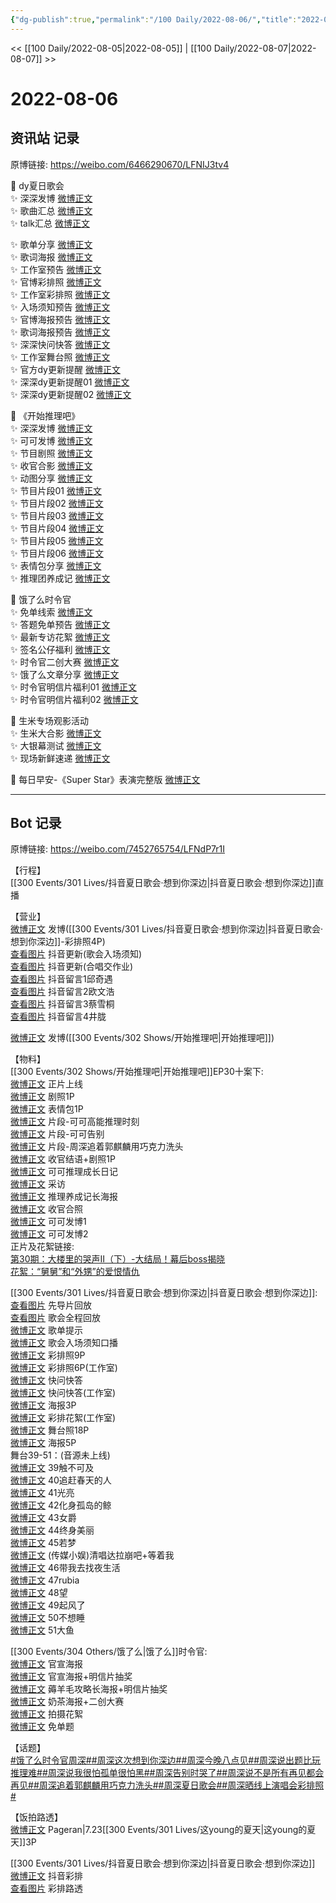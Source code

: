 ```yaml
---
{"dg-publish":true,"permalink":"/100 Daily/2022-08-06/","title":"2022-08-06","created":"2022-12-07T15:44:58.000+08:00","updated":"2023-01-09T19:14:20.819+08:00"}
---
```



<< [[100 Daily/2022-08-05\|2022-08-05]] | [[100 Daily/2022-08-07\|2022-08-07]] >>

# 2022-08-06

## 资讯站 记录

原博链接: https://weibo.com/6466290670/LFNIJ3tv4

🎤 dy夏日歌会  
✨ 深深发博 [微博正文](https://m.weibo.cn/6466290670/4799457201489526)  
✨ 歌曲汇总 [微博正文](https://m.weibo.cn/6466290670/4799617395593208)  
✨ talk汇总 [微博正文](https://m.weibo.cn/6466290670/4799619290374268)

✨ 歌单分享 [微博正文](https://m.weibo.cn/6466290670/4799391086939721)  
✨ 歌词海报 [微博正文](https://m.weibo.cn/6466290670/4799614131900782)  
✨ 工作室预告 [微博正文](https://m.weibo.cn/6466290670/4799462923571205)  
✨ 官博彩排照 [微博正文](https://m.weibo.cn/6466290670/4799468635422788)  
✨ 工作室彩排照 [微博正文](https://m.weibo.cn/6466290670/4799457584224628)  
✨ 入场须知预告 [微博正文](https://m.weibo.cn/6466290670/4799460805183305)  
✨ 官博海报预告 [微博正文](https://m.weibo.cn/6466290670/4799499388061292)  
✨ 歌词海报预告 [微博正文](https://m.weibo.cn/6466290670/4799571207655221)  
✨ 深深快问快答 [微博正文](https://m.weibo.cn/6466290670/4799483797838154)  
✨ 工作室舞台照 [微博正文](https://m.weibo.cn/6466290670/4799574454042633)  
✨ 官方dy更新提醒 [微博正文](https://m.weibo.cn/6466290670/4799577318228088)  
✨ 深深dy更新提醒01 [微博正文](https://m.weibo.cn/6466290670/4799550223812363)  
✨ 深深dy更新提醒02 [微博正文](https://m.weibo.cn/6466290670/4799456568153272)

💫 《开始推理吧》  
✨ 深深发博 [微博正文](https://m.weibo.cn/6466290670/4799540604961382)  
✨ 可可发博 [微博正文](https://m.weibo.cn/6466290670/4799534947370063)  
✨ 节目剧照 [微博正文](https://m.weibo.cn/6466290670/4799442709905579)  
✨ 收官合影 [微博正文](https://m.weibo.cn/6466290670/4799616421988280)  
✨ 动图分享 [微博正文](https://m.weibo.cn/6466290670/4799617528502870)  
✨ 节目片段01 [微博正文](https://m.weibo.cn/6466290670/4799528420776493)  
✨ 节目片段02 [微博正文](https://m.weibo.cn/6466290670/4799534259768665)  
✨ 节目片段03 [微博正文](https://m.weibo.cn/6466290670/4799526798627774)  
✨ 节目片段04 [微博正文](https://m.weibo.cn/6466290670/4799522499462750)  
✨ 节目片段05 [微博正文](https://m.weibo.cn/6466290670/4799521713820920)  
✨ 节目片段06 [微博正文](https://m.weibo.cn/6466290670/4799470900347349)  
✨ 表情包分享 [微博正文](https://m.weibo.cn/6466290670/4799457880706977)  
✨ 推理团养成记 [微博正文](https://m.weibo.cn/6466290670/4799615683789867)

💫 饿了么时令官  
✨ 免单线索 [微博正文](https://m.weibo.cn/6466290670/4799618585988661)  
✨ 答题免单预告 [微博正文](https://m.weibo.cn/6466290670/4799399601113038)  
✨ 最新专访花絮 [微博正文](https://m.weibo.cn/6466290670/4799487346480198)  
✨ 签名公仔福利 [微博正文](https://m.weibo.cn/6466290670/4799590702779696)  
✨ 时令官二创大赛 [微博正文](https://m.weibo.cn/6466290670/4799437026891763)  
✨ 饿了么文章分享 [微博正文](https://m.weibo.cn/6466290670/4799521144439127)  
✨ 时令官明信片福利01 [微博正文](https://m.weibo.cn/6466290670/4799418098516114)  
✨ 时令官明信片福利02 [微博正文](https://m.weibo.cn/6466290670/4799434736800998)

💫 生米专场观影活动  
✨ 生米大合影 [微博正文](https://m.weibo.cn/6466290670/4799620788781379)  
✨ 大银幕测试 [微博正文](https://m.weibo.cn/6466290670/4799392228573272)  
✨ 现场新鲜速递 [微博正文](https://m.weibo.cn/6466290670/4799395961504555)

💫 每日早安-《Super Star》表演完整版 [微博正文](https://m.weibo.cn/6466290670/4799388997649303)

---
## Bot 记录

原博链接: https://weibo.com/7452765754/LFNdP7r1I

【行程】  
[[300 Events/301 Lives/抖音夏日歌会·想到你深边\|抖音夏日歌会·想到你深边]]直播

【营业】  
[微博正文](https://m.weibo.cn/1736988591/4799454714795296) 发博([[300 Events/301 Lives/抖音夏日歌会·想到你深边\|抖音夏日歌会·想到你深边]]-彩排照4P)  
[查看图片](https://wx3.sinaimg.cn/large/0088n2Pggy1h4xfnt3yy4j30u01hdwid.jpg) 抖音更新(歌会入场须知)  
[查看图片](https://wx4.sinaimg.cn/large/0088n2Pggy1h4xfojkoqej30u01hdjv1.jpg) 抖音更新(合唱交作业)  
[查看图片](https://wx4.sinaimg.cn/large/0088n2Pggy1h4xfukmldqj30yi0j5765.jpg) 抖音留言1邱奇遇  
[查看图片](https://wx4.sinaimg.cn/large/0088n2Pggy1h4xfu0x13cj30yi0msabm.jpg) 抖音留言2欧文浩  
[查看图片](https://wx2.sinaimg.cn/large/0088n2Pggy1h4xftelpkxj30yi0fwq45.jpg) 抖音留言3蔡雪桐  
[查看图片](https://wx2.sinaimg.cn/large/0088n2Pggy1h4xfssgzd3j30yi0g875p.jpg) 抖音留言4井胧

[微博正文](https://m.weibo.cn/1736988591/4799539318624976) 发博([[300 Events/302 Shows/开始推理吧\|开始推理吧]])

【物料】  
[[300 Events/302 Shows/开始推理吧\|开始推理吧]]EP30十案下:  
[微博正文](https://m.weibo.cn/2162247381/4799520548589314) 正片上线  
[微博正文](https://m.weibo.cn/2162247381/4799436981535572) 剧照1P  
[微博正文](https://m.weibo.cn/2162247381/4799452056128744) 表情包1P  
[微博正文](https://m.weibo.cn/2162247381/4799457876509577) 片段-可可高能推理时刻  
[微博正文](https://m.weibo.cn/2162247381/4799520909562141) 片段-可可告别  
[微博正文](https://m.weibo.cn/2162247381/4799521194775351) 片段-周深追着郭麒麟用巧克力洗头  
[微博正文](https://m.weibo.cn/2162247381/4799533856593983) 收官结语+剧照1P  
[微博正文](https://m.weibo.cn/2162247381/4799542661480889) 可可推理成长日记  
[微博正文](https://m.weibo.cn/2162247381/4799547681803884) 采访  
[微博正文](https://m.weibo.cn/2162247381/4799555499988545) 推理养成记长海报  
[微博正文](https://m.weibo.cn/2162247381/4799557826777315) 收官合照  
[微博正文](https://m.weibo.cn/7736960489/4799534020165867) 可可发博1  
[微博正文](https://m.weibo.cn/7736960489/4799555184632573) 可可发博2  
正片及花絮链接:  
[第30期：大楼里的哭声Ⅱ（下）-大结局！幕后boss揭晓](https://weibo.cn/sinaurl?u=http%3A%2F%2Fm.v.qq.com%2Fplay.html%3Fvid%3Dt0043asm9td%26ptag%3D887)  
[花絮：“舅舅”和“外甥”的爱恨情仇](https://weibo.cn/sinaurl?u=https%3A%2F%2Fv.qq.com%2Fx%2Fcover%2Fmzc00200ynivua7%2Fg0043fpg8jx.html)

[[300 Events/301 Lives/抖音夏日歌会·想到你深边\|抖音夏日歌会·想到你深边]]:  
[查看图片](https://wx2.sinaimg.cn/large/0088n2Pggy1h4xfxc33s0j30u0172got.jpg) 先导片回放  
[查看图片](https://wx3.sinaimg.cn/large/0088n2Pggy1h4xfximqgqj30u0172juj.jpg) 歌会全程回放  
[微博正文](https://m.weibo.cn/6466290670/4799391086939721) 歌单提示  
[微博正文](https://m.weibo.cn/6020086612/4799459609285120) 歌会入场须知口播  
[微博正文](https://m.weibo.cn/6020086612/4799467158766025) 彩排照9P  
[微博正文](https://m.weibo.cn/7478855230/4799455155193401) 彩排照6P(工作室)  
[微博正文](https://m.weibo.cn/6020086612/4799485940860824) 快问快答  
[微博正文](https://m.weibo.cn/7478855230/4799475371480218) 快问快答(工作室)  
[微博正文](https://m.weibo.cn/6020086612/4799497353565704) 海报3P  
[微博正文](https://m.weibo.cn/7478855230/4799460402795712) 彩排花絮(工作室)  
[微博正文](https://m.weibo.cn/7478855230/4799573673121168) 舞台照18P  
[微博正文](https://m.weibo.cn/6020086612/4799605444971617) 海报5P  
舞台39-51：(音源未上线)  
[微博正文](https://m.weibo.cn/6020086612/4799586968802110) 39触不可及  
[微博正文](https://m.weibo.cn/6020086612/4799564793517996) 40追赶春天的人  
[微博正文](https://m.weibo.cn/6020086612/4799567529255404) 41光亮  
[微博正文](https://m.weibo.cn/6020086612/4799778145437558) 42化身孤岛的鲸  
[微博正文](https://m.weibo.cn/6020086612/4799571617910903) 43女爵  
[微博正文](https://m.weibo.cn/6020086612/4799576328110412) 44终身美丽  
[微博正文](https://m.weibo.cn/6020086612/4799577519033762) 45若梦  
[微博正文](https://m.weibo.cn/2116890350/4799572272220176) (传媒小娱)清唱达拉崩吧+等着我  
[微博正文](https://m.weibo.cn/6020086612/4799580283867204) 46带我去找夜生活  
[微博正文](https://m.weibo.cn/6020086612/4799580728989819) 47rubia  
[微博正文](https://m.weibo.cn/6020086612/4799597840700613) 48望  
[微博正文](https://m.weibo.cn/6020086612/4799585275087678) 49起风了  
[微博正文](https://m.weibo.cn/6020086612/4799588781786675) 50不想睡  
[微博正文](https://m.weibo.cn/6020086612/4799595220311134) 51大鱼

[[300 Events/304 Others/饿了么\|饿了么]]时令官:  
[微博正文](https://m.weibo.cn/1282440983/4799398947852204) 官宣海报  
[微博正文](https://m.weibo.cn/7756461320/4799416177789809) 官宣海报+明信片抽奖  
[微博正文](https://m.weibo.cn/7756461320/4799433336950311) 薅羊毛攻略长海报+明信片抽奖  
[微博正文](https://m.weibo.cn/2606197387/4799423752438578) 奶茶海报+二创大赛  
[微博正文](https://m.weibo.cn/2606197387/4799484619660643) 拍摄花絮  
[微博正文](https://m.weibo.cn/1282440983/4799589284057413) 免单题

【话题】  
[#饿了么时令官周深#](https://s.weibo.com/weibo?q=%23%E9%A5%BF%E4%BA%86%E4%B9%88%E6%97%B6%E4%BB%A4%E5%AE%98%E5%91%A8%E6%B7%B1%23)[#周深这次想到你深边#](https://s.weibo.com/weibo?q=%23%E5%91%A8%E6%B7%B1%E8%BF%99%E6%AC%A1%E6%83%B3%E5%88%B0%E4%BD%A0%E6%B7%B1%E8%BE%B9%23)[#周深今晚八点见#](https://s.weibo.com/weibo?q=%23%E5%91%A8%E6%B7%B1%E4%BB%8A%E6%99%9A%E5%85%AB%E7%82%B9%E8%A7%81%23)[#周深说出题比玩推理难#](https://s.weibo.com/weibo?q=%23%E5%91%A8%E6%B7%B1%E8%AF%B4%E5%87%BA%E9%A2%98%E6%AF%94%E7%8E%A9%E6%8E%A8%E7%90%86%E9%9A%BE%23)[#周深说我很怕孤单很怕黑#](https://s.weibo.com/weibo?q=%23%E5%91%A8%E6%B7%B1%E8%AF%B4%E6%88%91%E5%BE%88%E6%80%95%E5%AD%A4%E5%8D%95%E5%BE%88%E6%80%95%E9%BB%91%23)[#周深告别时哭了#](https://s.weibo.com/weibo?q=%23%E5%91%A8%E6%B7%B1%E5%91%8A%E5%88%AB%E6%97%B6%E5%93%AD%E4%BA%86%23)[#周深说不是所有再见都会再见#](https://s.weibo.com/weibo?q=%23%E5%91%A8%E6%B7%B1%E8%AF%B4%E4%B8%8D%E6%98%AF%E6%89%80%E6%9C%89%E5%86%8D%E8%A7%81%E9%83%BD%E4%BC%9A%E5%86%8D%E8%A7%81%23)[#周深追着郭麒麟用巧克力洗头#](https://s.weibo.com/weibo?q=%23%E5%91%A8%E6%B7%B1%E8%BF%BD%E7%9D%80%E9%83%AD%E9%BA%92%E9%BA%9F%E7%94%A8%E5%B7%A7%E5%85%8B%E5%8A%9B%E6%B4%97%E5%A4%B4%23)[#周深夏日歌会#](https://s.weibo.com/weibo?q=%23%E5%91%A8%E6%B7%B1%E5%A4%8F%E6%97%A5%E6%AD%8C%E4%BC%9A%23)[#周深晒线上演唱会彩排照#](https://s.weibo.com/weibo?q=%23%E5%91%A8%E6%B7%B1%E6%99%92%E7%BA%BF%E4%B8%8A%E6%BC%94%E5%94%B1%E4%BC%9A%E5%BD%A9%E6%8E%92%E7%85%A7%23)

【饭拍路透】  
[微博正文](https://m.weibo.cn/7633014126/4799504060777235) Pageran|7.23[[300 Events/301 Lives/这young的夏天\|这young的夏天]]3P

[[300 Events/301 Lives/抖音夏日歌会·想到你深边\|抖音夏日歌会·想到你深边]]  
[微博正文](https://m.weibo.cn/5122158435/4799272043942548) 抖音彩排  
[查看图片](https://wx4.sinaimg.cn/large/0088n2Pggy1h4xfvitbaxj30u01hdtc7.jpg) 彩排路透
